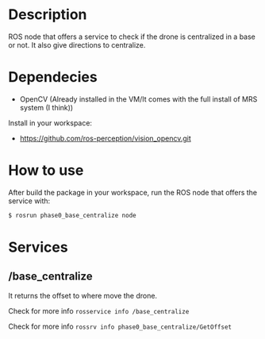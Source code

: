 # Description

ROS node that offers a service to check if the drone is centralized in a base or not. It also give directions to centralize.

# Dependecies

- OpenCV (Already installed in the VM/It comes with the full install of MRS system (I think))

Install in your workspace:

- https://github.com/ros-perception/vision_opencv.git

# How to use

After build the package in your workspace, run the ROS node that offers the service with:

```bash
$ rosrun phase0_base_centralize node
```

# Services

## /base_centralize

It returns the offset to where move the drone.

Check for more info `rosservice info /base_centralize`

Check for more info  `rossrv info phase0_base_centralize/GetOffset`
